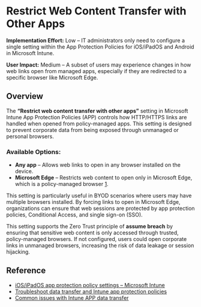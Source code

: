 # Restrict Web Content Transfer with Other Apps

**Implementation Effort:** Low – IT administrators only need to configure a single setting within the App Protection Policies for iOS/iPadOS and Android in Microsoft Intune.

**User Impact:** Medium – A subset of users may experience changes in how web links open from managed apps, especially if they are redirected to a specific browser like Microsoft Edge.

## Overview

The **“Restrict web content transfer with other apps”** setting in Microsoft Intune App Protection Policies (APP) controls how HTTP/HTTPS links are handled when opened from policy-managed apps. This setting is designed to prevent corporate data from being exposed through unmanaged or personal browsers.

### Available Options:
- **Any app** – Allows web links to open in any browser installed on the device.
- **Microsoft Edge** – Restricts web content to open only in Microsoft Edge, which is a policy-managed browser [1](https://learn.microsoft.com/en-us/intune/intune-service/apps/app-protection-policy-settings-ios).

This setting is particularly useful in BYOD scenarios where users may have multiple browsers installed. By forcing links to open in Microsoft Edge, organizations can ensure that web sessions are protected by app protection policies, Conditional Access, and single sign-on (SSO).

This setting supports the Zero Trust principle of **assume breach** by ensuring that sensitive web content is only accessed through trusted, policy-managed browsers. If not configured, users could open corporate links in unmanaged browsers, increasing the risk of data leakage or session hijacking.

## Reference

- [iOS/iPadOS app protection policy settings – Microsoft Intune](https://learn.microsoft.com/en-us/intune/intune-service/apps/app-protection-policy-settings-ios)  
- [Troubleshoot data transfer and Intune app protection policies](https://learn.microsoft.com/en-us/troubleshoot/mem/intune/app-protection-policies/troubleshoot-data-transfer)  
- [Common issues with Intune APP data transfer](https://learn.microsoft.com/en-us/troubleshoot/mem/intune/app-protection-policies/data-transfer-scenarios)
